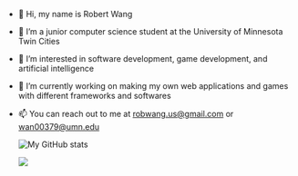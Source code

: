 - 👋 Hi, my name is Robert Wang
- 🔭 I’m a junior computer science student at the University of Minnesota Twin Cities
- 👀 I’m interested in software development, game development, and artificial intelligence
- 🌱 I’m currently working on making my own web applications and games with different frameworks and softwares
- 📫 You can reach out to me at robwang.us@gmail.com or wan00379@umn.edu



	![My GitHub stats](https://github-readme-stats.vercel.app/api?username=RWang-Dev&show_icons=true&theme=radical)

	<img src="https://github-readme-stats.vercel.app/api/wakatime?username=RWang&theme=radical&layout=compact">
 	

<!---
RWang03/RWang03 is a ✨ special ✨ repository because its `README.md` (this file) appears on your GitHub profile.
You can click the Preview link to take a look at your changes.


--->
